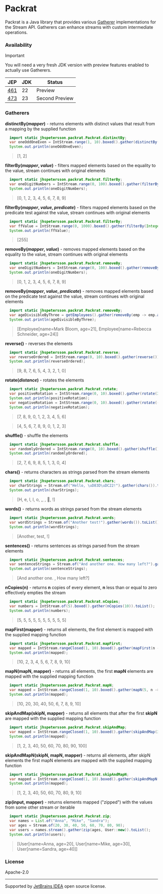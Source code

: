 # Packrat

Packrat is a Java library that provides various [Gatherer](https://docs.oracle.com/en/java/javase/22/docs/api/java.base/java/util/stream/Gatherer.html) implementations for the Stream API. Gatherers can enhance streams with custom intermediate operations.

### Availability

> [!IMPORTANT]
> You will need a very fresh JDK version with preview features enabled to actually use Gatherers.

|JEP|JDK|Status|
|---|---|---|
|[461](https://openjdk.org/jeps/461)|22|Preview|
|[473](https://openjdk.org/jeps/473)|23|Second Preview|

### Gatherers

**distinctBy(_mapper_)** - returns elements with distinct values that result from a mapping by the supplied function

```java
  import static jhspetersson.packrat.Packrat.distinctBy;
  var oneOddOneEven = IntStream.range(1, 10).boxed().gather(distinctBy(i -> i % 2)).toList();
  System.out.println(oneOddOneEven);
```
> [1, 2]

**filterBy(_mapper_, _value_)** - filters mapped elements based on the equality to the value, stream continues with original elements

```java
  import static jhspetersson.packrat.Packrat.filterBy;
  var oneDigitNumbers = IntStream.range(0, 100).boxed().gather(filterBy(i -> i.toString().length(), 1)).toList();
  System.out.println(oneDigitNumbers);
```
> [0, 1, 2, 3, 4, 5, 6, 7, 8, 9]

**filterBy(_mapper_, _value_, _predicate_)** - filters mapped elements based on the predicate test against the value, stream continues with original elements

```java
  import static jhspetersson.packrat.Packrat.filterBy;
  var ffValue = IntStream.range(0, 1000).boxed().gather(filterBy(Integer::toHexString, "ff", String::equalsIgnoreCase)).toList();
  System.out.println(ffValue);
```
> [255]
        
**removeBy(_mapper_, _value_)** - removes mapped elements based on the equality to the value, stream continues with original elements

```java
  import static jhspetersson.packrat.Packrat.removeBy;
  var oneDigitNumbers = IntStream.range(0, 100).boxed().gather(removeBy(i -> i.toString().length(), 2)).toList();
  System.out.println(oneDigitNumbers);
```
> [0, 1, 2, 3, 4, 5, 6, 7, 8, 9]

**removeBy(_mapper_, _value_, _predicate_)** - removes mapped elements based on the predicate test against the value, stream continues with original elements

```java
  import static jhspetersson.packrat.Packrat.removeBy;
  var ageDivisibleByThree = getEmployees().gather(removeBy(emp -> emp.age() % 3, 0, (i, value) -> !Objects.equals(i, value))).toList();
  System.out.println(ageDivisibleByThree);
```
> [Employee[name=Mark Bloom, age=21], Employee[name=Rebecca Schneider, age=24]]
  
**reverse()** - reverses the elements

```java
  import static jhspetersson.packrat.Packrat.reverse;
  var reverseOrdered = IntStream.range(0, 10).boxed().gather(reverse()).toList();
  System.out.println(reverseOrdered);
```
> [9, 8, 7, 6, 5, 4, 3, 2, 1, 0]

**rotate(_distance_)** - rotates the elements

```java
  import static jhspetersson.packrat.Packrat.rotate;
  var positiveRotation = IntStream.range(0, 10).boxed().gather(rotate(3)).toList();
  System.out.println(positiveRotation);
  var negativeRotation = IntStream.range(0, 10).boxed().gather(rotate(-4)).toList();
  System.out.println(negativeRotation);
```
> [7, 8, 9, 0, 1, 2, 3, 4, 5, 6]

> [4, 5, 6, 7, 8, 9, 0, 1, 2, 3]

**shuffle()** - shuffle the elements

```java
  import static jhspetersson.packrat.Packrat.shuffle;
  var randomlyOrdered = IntStream.range(0, 10).boxed().gather(shuffle()).toList();
  System.out.println(randomlyOrdered);
```
> [2, 7, 6, 9, 8, 5, 1, 3, 0, 4]

**chars()** - returns characters as strings parsed from the stream elements
  
```java
  import static jhspetersson.packrat.Packrat.chars;
  var charStrings = Stream.of("Hello, \uD83D\uDC22!").gather(chars()).toList();
  System.out.println(charStrings);
```

> [H, e, l, l, o, ,,  , 🐢, !]

**words()** - returns words as strings parsed from the stream elements

```java
  import static jhspetersson.packrat.Packrat.words;
  var wordStrings = Stream.of("Another test!").gather(words()).toList();
  System.out.println(wordStrings);
```

> [Another, test, !]

**sentences()** - returns sentences as strings parsed from the stream elements

```java
  import static jhspetersson.packrat.Packrat.sentences;
  var sentenceStrings = Stream.of("And another one. How many left?").gather(sentences()).toList();
  System.out.println(sentenceStrings);
```

> [And another one. , How many left?]

**nCopies(__n__)** - returns __n__ copies of every element, __n__ less than or equal to zero effectively empties the stream

```java
  import static jhspetersson.packrat.Packrat.nCopies;
  var numbers = IntStream.of(5).boxed().gather(nCopies(10)).toList();
  System.out.println(numbers);
```

> [5, 5, 5, 5, 5, 5, 5, 5, 5, 5]

**mapFirst(__mapper__)** - returns all elements, the first element is mapped with the supplied mapping function

```java
  import static jhspetersson.packrat.Packrat.mapFirst;
  var mapped = IntStream.rangeClosed(1, 10).boxed().gather(mapFirst(n -> n * 10)).toList();
  System.out.println(mapped);
```

> [10, 2, 3, 4, 5, 6, 7, 8, 9, 10]

**mapN(__mapN__, __mapper__)** - returns all elements, the first __mapN__ elements are mapped with the supplied mapping function

```java
  import static jhspetersson.packrat.Packrat.mapN;
  var mapped = IntStream.rangeClosed(1, 10).boxed().gather(mapN(5, n -> n * 10)).toList();
  System.out.println(mapped);
```

> [10, 20, 30, 40, 50, 6, 7, 8, 9, 10]

**skipAndMap(__skipN__, __mapper__)** - returns all elements that after the first __skipN__ are mapped with the supplied mapping function

```java
  import static jhspetersson.packrat.Packrat.skipAndMap;
  var mapped = IntStream.rangeClosed(1, 10).boxed().gather(skipAndMap(3, n -> n * 10)).toList();
  System.out.println(mapped);
```

> [1, 2, 3, 40, 50, 60, 70, 80, 90, 100]

**skipAndMapN(__skipN__, __mapN__, __mapper__)** - returns all elements, after skipN elements the first mapN elements are mapped with the supplied mapping function

```java
  import static jhspetersson.packrat.Packrat.skipAndMapN;
  var mapped = IntStream.rangeClosed(1, 10).boxed().gather(skipAndMapN(3, 5, n -> n * 10)).toList();
  System.out.println(mapped);
```

> [1, 2, 3, 40, 50, 60, 70, 80, 9, 10]

**zip(__input__, __mapper__)** - returns elements mapped ("zipped") with the values from some other stream or iterable

```java
  import static jhspetersson.packrat.Packrat.zip;
  var names = List.of("Anna", "Mike", "Sandra");
  var ages = Stream.of(20, 30, 40, 50, 60, 70, 80, 90);
  var users = names.stream().gather(zip(ages, User::new)).toList();
  System.out.println(users);
```

> [User[name=Anna, age=20], User[name=Mike, age=30], User[name=Sandra, age=40]]

### License

Apache-2.0

---
Supported by [JetBrains IDEA](https://jb.gg/OpenSourceSupport) open source license.
